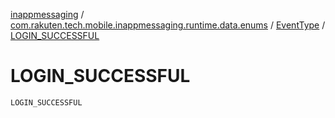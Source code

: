 [inappmessaging](../../index.md) / [com.rakuten.tech.mobile.inappmessaging.runtime.data.enums](../index.md) / [EventType](index.md) / [LOGIN_SUCCESSFUL](./-l-o-g-i-n_-s-u-c-c-e-s-s-f-u-l.md)

# LOGIN_SUCCESSFUL

`LOGIN_SUCCESSFUL`